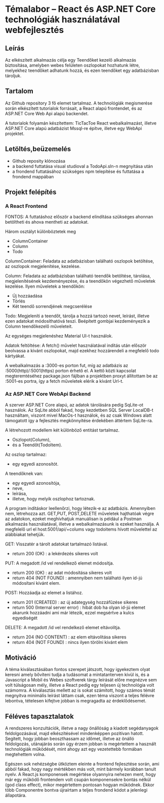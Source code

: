 #	Témalabor – React és ASP.NET Core technológiák használatával webfejlesztés

## Leírás

Az elkészített alkalmazás célja egy Teendőket kezelő alkalmazás biztosítása, amelyben webes felületen oszlopokat hozhatunk létre, melyekhez teendőket adhatunk hozzá, és ezen teendőket egy adatbázisban tároljuk.

## Tartalom
Az Github repository 3 fő elemet tartalmaz. A technológiák megismerése során elkészített tutorialok forrásait, a React alapú frontendet, és az ASP.NET Core Web Api alapú backendet.

A tutorialok folyamán készítettem: TicTacToe React webalkalmazást, illetve ASP.NET Core alapú adatbázist Mssql-re építve, illetve egy WebApi projektet.

## Letöltés,beüzemelés

 - Github reposity klónozása
 - a backend futtatása visual studioval a TodoApi.sln-n megnyitása után
 - a frondend futtatásához szükséges npm telepítése és futtatása a frondend mappában

## Projekt felépítés

### A React Frontend

FONTOS: A futtatáshoz először a backend elindítása szükséges ahonnan betöltheti és ahova mentheti az adatokat.

Három osztályt különböztetek meg
  -	ColumnContainer
  -	Column
  -	Todo

ColumnContainer: Feladata az adatbázisban található oszlopok betöltése, az oszlopok megjelenítése, kezelése.

Column: Feladata az adatbázisban található teendők betöltése, tárolása, megjelenítésének kezdeményezése, és a teendőkön végezhető műveletek kezelése.
Ilyen műveletek a teendőkön:
  - Új hozzáadása
  - Törlés
  - Két teendő sorrendjének megcserélése

Todo: Megjeleníti a teendőt, tárolja a hozzá tartozó nevet, leírást, illetve ezen adatokat módosíthatóvá teszi. Beépített gombjai kezdeményezik a Column teendőkezelő műveleteit.

Az egységes megjelenéshez Material UI-t használok.

Adatok feltöltése: A fetch() művelet használatával indítás után először beolvassa a kívánt oszlopokat, majd ezekhez hozzárendeli a megfelelő todo kártyákat.

A webalkalmazás a :3000-es porton fut, míg az adatbázis az :5000(http)/:5001(https) porton érhető el. A kettő közti kapcsolat megteremtéséhez package.json fájlban a projektben proxyt állítottam be az :5001-es portra, így a fetch műveletek elérik a kívánt Url-t.

### Az ASP.NET Core WebApi Backend

A szerver  ASP.NET Core alapú, az adatok tárolására pedig SqLite-ot használok. Az SqLite abból fakad, hogy kezdetben  SQL Server LocalDB-t használtam, viszont mivel MacOs-t használok, és az csak Windows alatt támogatott így a fejlesztés megkönnyítése érdekében áttértem SqLite-ra.

A létrehozott modellem két különböző entitást tartalmaz. 
  - Oszlopot(Column),
  - és a Teendőt(TodoItem). 

Az oszlop tartalmaz:
  - egy egyedi azonosítót.

A teendőknek van:
 - egy egyedi azonosítója,
 - neve,
 - leírása,
 - illetve, hogy melyik oszlophoz tartoznak.


A program indításkor leellenőrzi, hogy létezik-e az adatbázis. Amennyiben nem, létrehozza azt.
GET,PUT, POST,DELETE műveletek hajthatóak végre az adatokon, ezeket meghívhatjuk manuálisan is például a Postman alkalmazás használatával, illetve a webalkalmazásunk is ezeket használja.
A megfelelő url el host:5001/api/+colums vagy todoitems hívott művelettel az alábbiakat tehetjük.

GET: Visszatér a tárolt adatokat tartalmazó listával.
 - return 200 (OK) : a lekérdezés sikeres volt

PUT: A megadott /id vel rendelkező elemet módosítja.
 - return 200 (OK) : az adat módosítása sikeres volt
 - return 404 (NOT FOUND) : amennyiben nem található ilyen id-jú módosítani kívánt elem.

POST: Hozzáadja az elemet a listához.
 - return 201 (CREATED) : az új adategység hozzáfűzése sikeres
 - return 500 (Internal server error) : hibát dob ha olyan id-jú elemet akarunk hozzáadni ami már létezik, ezzel megsértve a kulcs egyediségét

DELETE: A megadott /id vel rendelkező elemet eltávolítja.
 - return 204 (NO CONTENT) : az elem eltávolítása sikeres
 - return 404 (NOT FOUND) : nincs ilyen törölni kívánt elem

## Motiváció

A téma kiválasztásában fontos szerepet játszott, hogy igyekeztem olyat keresni amely bővíteni tudja a tudásomat a mintatanterven kívül is, és a Javascript a Mobil és Webes szoftverek tárgy leírását előre megnézve sem volt túlságosan mély, illetve a React pedig egy teljesen új technológia volt számomra. A kiválasztás mellett az is sokat számított, hogy számos témát megnyitva minimális leírást láttam csak, ezen téma viszont a teljes félévre lebontva, tételesen kifejtve jobban is megragadta az érdeklődésemet.

## Féléves tapasztalatok

A rendszeres konzultációk, illetve a nagy önállóság a kiadott segédanyagok feldolgozásával, majd elkészítésével mindenképpen pozitívan hatott. Segített, hogy jobban beoszthassam az időmet, illetve az önálló feldolgozás, utánajárás során úgy érzem jobban is megértettem a használt technológiák működését, mint ahogy azt egy vezetettebb formában megtehettem volna.


Egészen sok nehézségbe ütköztem eleinte a frontend fejlesztése során, ami abból fakad, hogy nagy mértékben más volt, mint bármely korábban tanult nyelv. A React.js komponensek megértése olyannyira nehezen ment, hogy már egy működő frontendem volt csupán komponensekre bontás nélkül (god class effect), mikor megértettem pontosan hogyan működnek. Ekkor több Componentre bontva újraírtam a teljes frondend kódot a jelenlegi állapotára.
